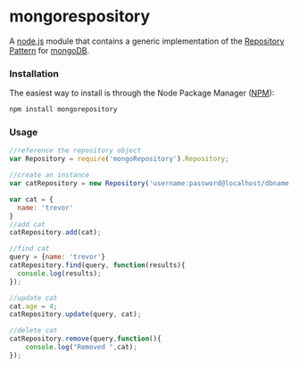 # mongorespository
A [node.js](http://nodejs.org/) module that contains a generic implementation of the [Repository Pattern](http://martinfowler.com/eaaCatalog/repository.html) for [mongoDB](http://www.mongodb.org/).

### Installation
The easiest way to install is through the Node Package Manager ([NPM](http://npmjs.org/)):

``` js
npm install mongorepository
```

### Usage
``` js 
//reference the repository object
var Repository = require('mongoRepository').Repository;

//create an instance
var catRepository = new Repository('username:password@localhost/dbname', 'cat');

var cat = {
  name: 'trevor'
}
//add cat
catRepository.add(cat);

//find cat
query = {name: 'trevor'}
catRepository.find(query, function(results){
  console.log(results);
});

//update cat
cat.age = 4;
catRepository.update(query, cat);

//delete cat
catRepository.remove(query,function(){
	console.log("Removed ",cat);
});
```